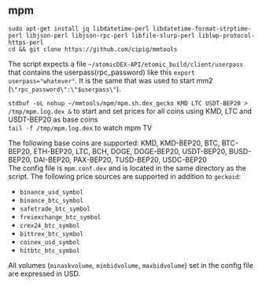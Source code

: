 ## mpm

```
sudo apt-get install jq libdatetime-perl libdatetime-format-strptime-perl libjson-perl libjson-rpc-perl libfile-slurp-perl liblwp-protocol-https-perl
cd && git clone https://github.com/cipig/mmtools
```

The script expects a file `~/atomicDEX-API/etomic_build/client/userpass` that contains the userpass(rpc_password) like this `export userpass="whatever"`. It is the same that was used to start mm2 (`\"rpc_password\":\"$userpass\"`).

`stdbuf -oL nohup ~/mmtools/mpm/mpm.sh.dex_gecko KMD LTC USDT-BEP20 > /tmp/mpm.log.dex &` to start and set prices for all coins using KMD, LTC and USDT-BEP20 as base coins  
`tail -f /tmp/mpm.log.dex` to watch mpm TV  

The following base coins are supported: KMD, KMD-BEP20, BTC, BTC-BEP20, ETH-BEP20, LTC, BCH, DOGE, DOGE-BEP20, USDT-BEP20, BUSD-BEP20, DAI-BEP20, PAX-BEP20, TUSD-BEP20, USDC-BEP20  
The config file is `mpm.conf.dex` and is located in the same directory as the script. The following price sources are supported in addition to `geckoid`:  
- `binance_usd_symbol`
- `binance_btc_symbol`
- `safetrade_btc_symbol`
- `freiexchange_btc_symbol`
- `crex24_btc_symbol`
- `bittrex_btc_symbol`
- `coinex_usd_symbol`
- `hitbtc_btc_symbol`

All volumes (`minaskvolume`, `minbidvolume`, `maxbidvolume`) set in the config file are expressed in USD.  

